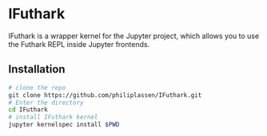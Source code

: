 # IFuthark

IFuthark is a wrapper kernel for the Jupyter project, which allows you to use the Futhark REPL inside Jupyter frontends.

## Installation


```bash
# clone the repo
git clone https://github.com/philiplassen/IFuthark.git
# Enter the directory
cd IFuthark 
# install IFuthark kernel
jupyter kernelspec install $PWD
```
